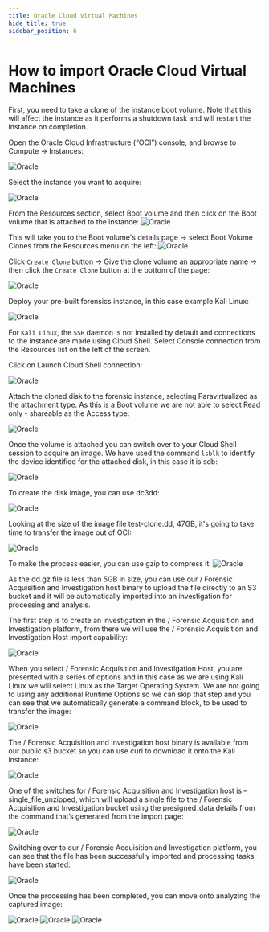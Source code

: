 ```yaml
---
title: Oracle Cloud Virtual Machines
hide_title: true
sidebar_position: 6
---
```



# How to import Oracle Cloud Virtual Machines

First, you need to take a clone of the instance boot volume. Note that this will affect the instance as it performs a shutdown task and will restart the instance on completion.


Open the Oracle Cloud Infrastructure (“OCI”) console, and browse to Compute -> Instances:

![Oracle](/img/oracle/image12.png)



Select the instance you want to acquire:


![Oracle](/img/oracle/image18.png)


From the Resources section, select Boot volume and then click on the Boot volume that is attached to the instance:
![Oracle](/img/oracle/image13.png)


This will take you to the Boot volume's details page -> select Boot Volume Clones from the Resources menu on the left:
![Oracle](/img/oracle/image17.png)

   

Click `Create Clone` button -> Give the clone volume an appropriate name -> then click the `Create Clone` button at the bottom of the page:

![Oracle](/img/oracle/image3.png)



Deploy your pre-built forensics instance, in this case example Kali Linux:


![Oracle](/img/oracle/image7.png)


For `Kali Linux`, the `SSH` daemon is not installed by default and connections to the instance are made using Cloud Shell. Select Console connection from the Resources list on the left of the screen.


Click on Launch Cloud Shell connection:

![Oracle](/img/oracle/image15.png)



Attach the cloned disk to the forensic instance, selecting Paravirtualized as the attachment type. As this is a Boot volume we are not able to select Read only - shareable as the Access type:

![Oracle](/img/oracle/image5.png)



Once the volume is attached you can switch over to your Cloud Shell session to acquire an image. We have used the command `lsblk` to identify the device identified for the attached disk, in this case it is sdb:


![Oracle](/img/oracle/image21.png)


To create the disk image, you can use dc3dd:

![Oracle](/img/oracle/image2.png)



Looking at the size of the image file test-clone.dd, 47GB, it's going to take time to transfer the image out of OCI:

![Oracle](/img/oracle/image16.png)



To make the process easier, you can use gzip to compress it:
![Oracle](/img/oracle/image19.png)


As the dd.gz file is less than 5GB in size, you can use our / Forensic Acquisition and Investigation host binary to upload the file directly to an S3 bucket and it will be automatically imported into an investigation for processing and analysis.


The first step is to create an investigation in the / Forensic Acquisition and Investigation platform, from there we will use the / Forensic Acquisition and Investigation Host import capability:

![Oracle](/img/oracle/image10.png)



When you select / Forensic Acquisition and Investigation Host, you are presented with a series of options and in this case as we are using Kali Linux we will select Linux as the Target Operating System. We are not going to using any additional Runtime Options so we can skip that step and you can see that we automatically generate a command block, to be used to transfer the image:

![Oracle](/img/oracle/image4.png)



The / Forensic Acquisition and Investigation host binary is available from our public s3 bucket so you can  use curl to download it onto the Kali instance:

![Oracle](/img/oracle/image20.png)



One of the switches for / Forensic Acquisition and Investigation host is –single_file_unzipped, which will upload a single file to the / Forensic Acquisition and Investigation bucket using the presigned_data details from the command that’s generated from the import page:

![Oracle](/img/oracle/image11.png)


Switching over to our / Forensic Acquisition and Investigation platform, you can see that the file has been successfully imported and processing tasks have been started:


![Oracle](/img/oracle/image6.png)


Once the processing has been completed, you can move onto analyzing the captured image:

![Oracle](/img/oracle/image1.png)
![Oracle](/img/oracle/image9.png)
![Oracle](/img/oracle/image8.png)






